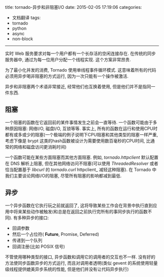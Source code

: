 title: tornado-异步和非阻塞I/O
date: 2015-02-05 17:19:06
categories:
- 文档翻译
tags:
- tornado
- python
- async
- non-block
---

实时 Web 服务要求对每一个用户都有一个长存活的空闲连接存在. 在传统的同步服务器中, 通过为每一位用户分配一个线程实现. 这个方案非常昂贵.

为了最小化并发的消费, Tornado 使用单线程事件循环模式. 这意味着所有的代码必须用异步喝非阻塞的方式运行, 因为一次只能有一个操作被激活.

异步和非阻塞两个术语非常接近, 经常他们也互换着使用, 但是他们并不是指同一件东西.

<!--more-->

## 阻塞

一个阻塞的函数在它返回前的某件事情发生之前会一直等待. 一个函数可能由于多种原因阻塞: 网络I/O, 磁盘I/O, 互锁等等. 事实上, 所有的函数在运行和使用CPU时都有或多或少的阻塞(一个极端的例子说明下CPU阻塞和其他类型的阻塞一样严重, 考虑下像是 brypt 这类的hash函数被设计为需要使用数百毫秒的CPU时间, 比通常的网络和磁盘访问更消耗时间)

一个函数可能在某些方面阻塞而其他方面阻塞. 例如, _tornado.httpclient_ 默认配置在 DNS 解析上阻塞, 但在其他网络访问不阻塞(可以使用 _ThreadedResolver_ 或者恰当配置基于 _libcurl_ 的 _tornado.curl_ httpclient_ 减轻这种阻塞). 在 Tornado 中我们主要谈论网络I/O的阻塞, 尽管所有阻塞的影响都减到最低.

## 异步

一个异步函数在它执行玩之前就返回了, 这将导致某些工作会在背景中执行直到应用中将来某些动作被触发(和总是在返回之前执行完所有的事同步执行的函数不同). 有多种异步的接口:

- 回调参数
- 然后一个占位符( __Future__, Promise, Deferred)
- 传递到一个队列
- 回调注册(比如 POSIX 信号)

不管使用哪种类型的接口, 异步函数和调用它的调用者的交互也不一样. 没有好的方法使同步函数异步的方式运行, 而且对调用者透明(类似 gevent 的系统使用轻量级线程提供媲美异步系统的性能, 但是他们并没有让代码异步执行)

